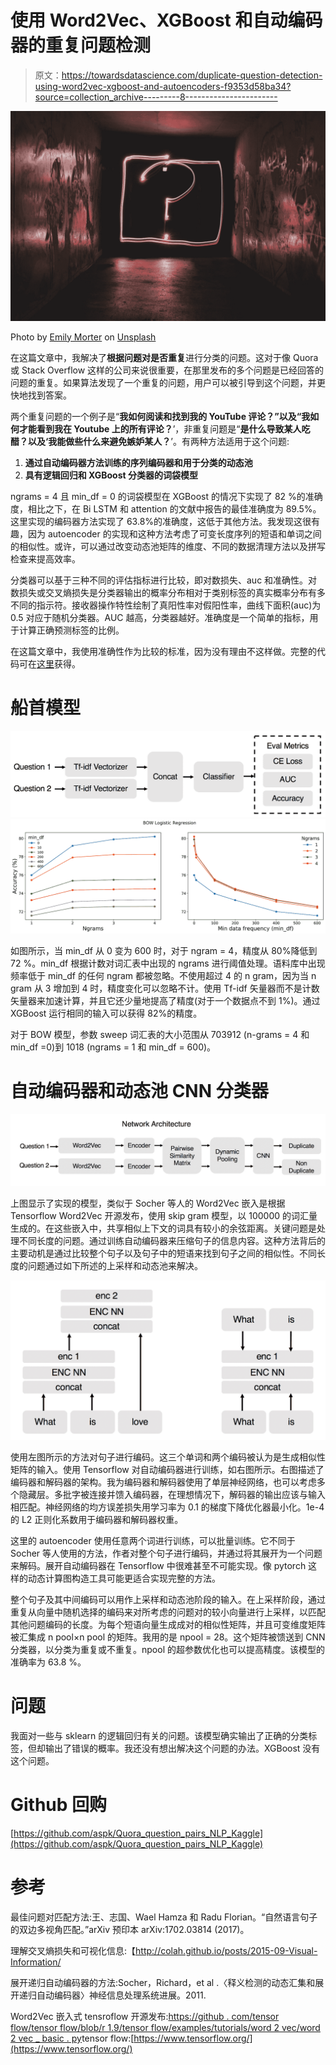 # 使用 Word2Vec、XGBoost 和自动编码器的重复问题检测

> 原文：<https://towardsdatascience.com/duplicate-question-detection-using-word2vec-xgboost-and-autoencoders-f9353d58ba34?source=collection_archive---------8----------------------->

![](img/0d642e515c29a13b7065e43525d5997b.png)

Photo by [Emily Morter](https://unsplash.com/@emilymorter?utm_source=medium&utm_medium=referral) on [Unsplash](https://unsplash.com?utm_source=medium&utm_medium=referral)

在这篇文章中，我解决了**根据问题对是否重复**进行分类的问题。这对于像 Quora 或 Stack Overflow 这样的公司来说很重要，在那里发布的多个问题是已经回答的问题的重复。如果算法发现了一个重复的问题，用户可以被引导到这个问题，并更快地找到答案。

两个重复问题的一个例子是“**我如何阅读和找到我的 YouTube 评论？”以及“我如何才能看到我在 Youtube 上的所有评论？**’，非重复问题是“**是什么导致某人吃醋？以及‘我能做些什么来避免嫉妒某人？**’。有两种方法适用于这个问题:

1.  **通过自动编码器方法训练的序列编码器和用于分类的动态池**
2.  **具有逻辑回归和 XGBoost 分类器的词袋模型**

ngrams = 4 且 min_df = 0 的词袋模型在 XGBoost 的情况下实现了 82 %的准确度，相比之下，在 Bi LSTM 和 attention 的文献中报告的最佳准确度为 89.5%。这里实现的编码器方法实现了 63.8%的准确度，这低于其他方法。我发现这很有趣，因为 autoencoder 的实现和这种方法考虑了可变长度序列的短语和单词之间的相似性。或许，可以通过改变动态池矩阵的维度、不同的数据清理方法以及拼写检查来提高效率。

分类器可以基于三种不同的评估指标进行比较，即对数损失、auc 和准确性。对数损失或交叉熵损失是分类器输出的概率分布相对于类别标签的真实概率分布有多不同的指示符。接收器操作特性绘制了真阳性率对假阳性率，曲线下面积(auc)为 0.5 对应于随机分类器。AUC 越高，分类器越好。准确度是一个简单的指标，用于计算正确预测标签的比例。

在这篇文章中，我使用准确性作为比较的标准，因为没有理由不这样做。完整的代码可在[这里](https://github.com/aspk/Quora_question_pairs_NLP_Kaggle)获得。

# 船首模型

![](img/e01f1671de6ac5942b639a3b13426c67.png)![](img/a30e7745a085f94e1585d10077fcd662.png)

如图所示，当 min_df 从 0 变为 600 时，对于 ngram = 4，精度从 80%降低到 72 %。min_df 根据计数对词汇表中出现的 ngrams 进行阈值处理。语料库中出现频率低于 min_df 的任何 ngram 都被忽略。不使用超过 4 的 n gram，因为当 n gram 从 3 增加到 4 时，精度变化可以忽略不计。使用 Tf-idf 矢量器而不是计数矢量器来加速计算，并且它还少量地提高了精度(对于一个数据点不到 1%)。通过 XGBoost 运行相同的输入可以获得 82%的精度。

对于 BOW 模型，参数 sweep 词汇表的大小范围从 703912 (n-grams = 4 和 min_df =0)到 1018 (ngrams = 1 和 min_df = 600)。

# 自动编码器和动态池 CNN 分类器

![](img/c95b706594f646938ce0d81ed98baae0.png)

上图显示了实现的模型，类似于 Socher 等人的 Word2Vec 嵌入是根据 Tensorflow Word2Vec 开源发布，使用 skip gram 模型，以 100000 的词汇量生成的。在这些嵌入中，共享相似上下文的词具有较小的余弦距离。关键问题是处理不同长度的问题。通过训练自动编码器来压缩句子的信息内容。这种方法背后的主要动机是通过比较整个句子以及句子中的短语来找到句子之间的相似性。不同长度的问题通过如下所述的上采样和动态池来解决。

![](img/963485319c5204c9391be5a2c91c4cd3.png)

使用左图所示的方法对句子进行编码。这三个单词和两个编码被认为是生成相似性矩阵的输入。使用 Tensorflow 对自动编码器进行训练，如右图所示。右图描述了编码器和解码器的架构。我为编码器和解码器使用了单层神经网络，也可以考虑多个隐藏层。多批字被连接并馈入编码器，在理想情况下，解码器的输出应该与输入相匹配。神经网络的均方误差损失用学习率为 0.1 的梯度下降优化器最小化。1e-4 的 L2 正则化系数用于编码器和解码器权重。

这里的 autoencoder 使用任意两个词进行训练，可以批量训练。它不同于 Socher 等人使用的方法，作者对整个句子进行编码，并通过将其展开为一个问题来解码。展开自动编码器在 Tensorflow 中很难甚至不可能实现。像 pytorch 这样的动态计算图构造工具可能更适合实现完整的方法。

整个句子及其中间编码可以用作上采样和动态池阶段的输入。在上采样阶段，通过重复从向量中随机选择的编码来对所考虑的问题对的较小向量进行上采样，以匹配其他问题编码的长度。为每个短语向量生成成对的相似性矩阵，并且可变维度矩阵被汇集成 n pool×n pool 的矩阵。我用的是 npool = 28。这个矩阵被馈送到 CNN 分类器，以分类为重复或不重复。npool 的超参数优化也可以提高精度。该模型的准确率为 63.8 %。

# 问题

我面对一些与 sklearn 的逻辑回归有关的问题。该模型确实输出了正确的分类标签，但却输出了错误的概率。我还没有想出解决这个问题的办法。XGBoost 没有这个问题。

# Github 回购

[https://github.com/aspk/Quora_question_pairs_NLP_Kaggle](https://github.com/aspk/Quora_question_pairs_NLP_Kaggle)

# 参考

最佳问题对匹配方法:王、志国、Wael Hamza 和 Radu Florian。“自然语言句子的双边多视角匹配。”arXiv 预印本 arXiv:1702.03814 (2017)。

理解交叉熵损失和可视化信息:【http://colah.github.io/posts/2015-09-Visual-Information/ 

展开递归自动编码器的方法:Socher，Richard，et al .〈释义检测的动态汇集和展开递归自动编码器〉神经信息处理系统进展。2011.

Word2Vec 嵌入式 tensroflow 开源发布:[https://github . com/tensor flow/tensor flow/blob/r 1.9/tensor flow/examples/tutorials/word 2 vec/word 2 vec _ basic . py](https://github.com/tensorflow/tensorflow/blob/r1.9/tensorflow/examples/tutorials/word2vec/word2vec_basic.py)tensor flow:[https://www.tensorflow.org/](https://www.tensorflow.org/)